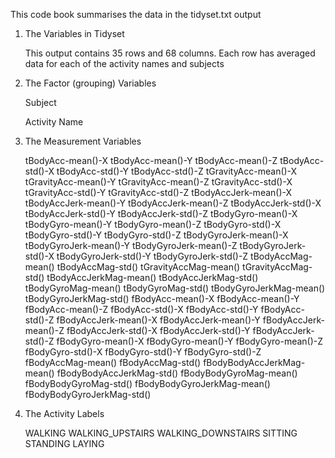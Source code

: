 This code book summarises the data in the tidyset.txt output

1. The Variables in Tidyset

      This output contains 35 rows and 68 columns. Each row has averaged data for each of the activity names and subjects
      
2. The Factor (grouping) Variables

      Subject
      
      Activity Name
      
3. The Measurement Variables
      
      tBodyAcc-mean()-X
      tBodyAcc-mean()-Y
      tBodyAcc-mean()-Z
      tBodyAcc-std()-X
      tBodyAcc-std()-Y
      tBodyAcc-std()-Z
      tGravityAcc-mean()-X
      tGravityAcc-mean()-Y
      tGravityAcc-mean()-Z
      tGravityAcc-std()-X
      tGravityAcc-std()-Y
      tGravityAcc-std()-Z
      tBodyAccJerk-mean()-X
      tBodyAccJerk-mean()-Y
      tBodyAccJerk-mean()-Z
      tBodyAccJerk-std()-X
      tBodyAccJerk-std()-Y
      tBodyAccJerk-std()-Z
      tBodyGyro-mean()-X
      tBodyGyro-mean()-Y
      tBodyGyro-mean()-Z
      tBodyGyro-std()-X
      tBodyGyro-std()-Y
      tBodyGyro-std()-Z
      tBodyGyroJerk-mean()-X
      tBodyGyroJerk-mean()-Y
      tBodyGyroJerk-mean()-Z
      tBodyGyroJerk-std()-X
      tBodyGyroJerk-std()-Y
      tBodyGyroJerk-std()-Z
      tBodyAccMag-mean()
      tBodyAccMag-std()
      tGravityAccMag-mean()
      tGravityAccMag-std()
      tBodyAccJerkMag-mean()
      tBodyAccJerkMag-std()
      tBodyGyroMag-mean()
      tBodyGyroMag-std()
      tBodyGyroJerkMag-mean()
      tBodyGyroJerkMag-std()
      fBodyAcc-mean()-X
      fBodyAcc-mean()-Y
      fBodyAcc-mean()-Z
      fBodyAcc-std()-X
      fBodyAcc-std()-Y
      fBodyAcc-std()-Z
      fBodyAccJerk-mean()-X
      fBodyAccJerk-mean()-Y
      fBodyAccJerk-mean()-Z
      fBodyAccJerk-std()-X
      fBodyAccJerk-std()-Y
      fBodyAccJerk-std()-Z
      fBodyGyro-mean()-X
      fBodyGyro-mean()-Y
      fBodyGyro-mean()-Z
      fBodyGyro-std()-X
      fBodyGyro-std()-Y
      fBodyGyro-std()-Z
      fBodyAccMag-mean()
      fBodyAccMag-std()
      fBodyBodyAccJerkMag-mean()
      fBodyBodyAccJerkMag-std()
      fBodyBodyGyroMag-mean()
      fBodyBodyGyroMag-std()
      fBodyBodyGyroJerkMag-mean()
      fBodyBodyGyroJerkMag-std()

4.    The Activity Labels


      WALKING
      WALKING_UPSTAIRS
      WALKING_DOWNSTAIRS
      SITTING
      STANDING
      LAYING


      
      
